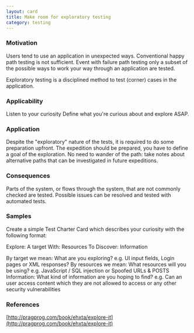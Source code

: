 ```yaml
---
layout: card
title: Make room for exploratory testing
category: testing
---
```


### Motivation

Users tend to use an application in unexpected ways. Conventional happy path testing is not sufficient. Event with failure path testing only a subset of the possible ways to work your way through an application are tested.

Exploratory testing is a disciplined method to test (corner) cases in the application.

### Applicability

Listen to your curiosity
Define what you're curious about and explore ASAP.

### Application

Despite the "exploratory" nature of the tests, it is required to do some preparation upfront. The expedition should be prepared, you have to define a goal of the exploration. No need to wander of the path: take notes about alternative paths that can be investigated in future expeditions.

### Consequences

Parts of the system, or flows through the system, that are not commonly checked are tested. Possible issues can be resolved and tested with automated tests.

### Samples

Create a simple Test Charter Card which describes your curiosity with the following format:

Explore: A target
With: Resources
To Discover: Information

By target we mean: What are you exploring? e.g. UI input fields, Login pages or XML responses?
By resources we mean: What resources will you be using? e.g. JavaScript / SQL injection or Spoofed URLs & POSTS
Information: What kind of information are you hoping to find? e.g. Can an user access content which they are not allowed to access or any other security vulnerabilities

### References

[http://pragprog.com/book/ehxta/explore-it](http://pragprog.com/book/ehxta/explore-it)


